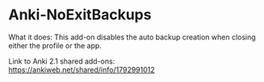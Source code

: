# Anki-NoExitBackups
What it does: This add-on disables the auto backup creation when closing either the profile or the app.

Link to Anki 2.1 shared add-ons: https://ankiweb.net/shared/info/1792991012
